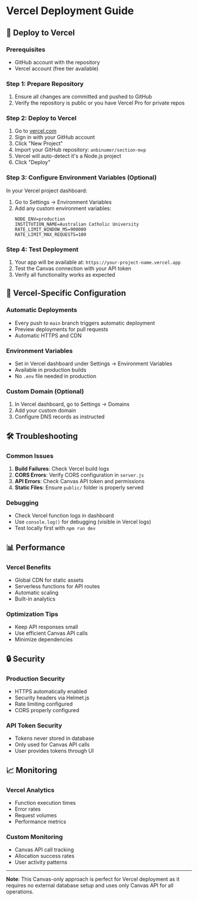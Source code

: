 # Vercel Deployment Guide

## 🚀 Deploy to Vercel

### Prerequisites
- GitHub account with the repository
- Vercel account (free tier available)

### Step 1: Prepare Repository
1. Ensure all changes are committed and pushed to GitHub
2. Verify the repository is public or you have Vercel Pro for private repos

### Step 2: Deploy to Vercel
1. Go to [vercel.com](https://vercel.com)
2. Sign in with your GitHub account
3. Click "New Project"
4. Import your GitHub repository: `anbinumer/section-mvp`
5. Vercel will auto-detect it's a Node.js project
6. Click "Deploy"

### Step 3: Configure Environment Variables (Optional)
In your Vercel project dashboard:
1. Go to Settings → Environment Variables
2. Add any custom environment variables:
   ```
   NODE_ENV=production
   INSTITUTION_NAME=Australian Catholic University
   RATE_LIMIT_WINDOW_MS=900000
   RATE_LIMIT_MAX_REQUESTS=100
   ```

### Step 4: Test Deployment
1. Your app will be available at: `https://your-project-name.vercel.app`
2. Test the Canvas connection with your API token
3. Verify all functionality works as expected

## 🔧 Vercel-Specific Configuration

### Automatic Deployments
- Every push to `main` branch triggers automatic deployment
- Preview deployments for pull requests
- Automatic HTTPS and CDN

### Environment Variables
- Set in Vercel dashboard under Settings → Environment Variables
- Available in production builds
- No `.env` file needed in production

### Custom Domain (Optional)
1. In Vercel dashboard, go to Settings → Domains
2. Add your custom domain
3. Configure DNS records as instructed

## 🛠️ Troubleshooting

### Common Issues
1. **Build Failures**: Check Vercel build logs
2. **CORS Errors**: Verify CORS configuration in `server.js`
3. **API Errors**: Check Canvas API token and permissions
4. **Static Files**: Ensure `public/` folder is properly served

### Debugging
- Check Vercel function logs in dashboard
- Use `console.log()` for debugging (visible in Vercel logs)
- Test locally first with `npm run dev`

## 📊 Performance

### Vercel Benefits
- Global CDN for static assets
- Serverless functions for API routes
- Automatic scaling
- Built-in analytics

### Optimization Tips
- Keep API responses small
- Use efficient Canvas API calls
- Minimize dependencies

## 🔒 Security

### Production Security
- HTTPS automatically enabled
- Security headers via Helmet.js
- Rate limiting configured
- CORS properly configured

### API Token Security
- Tokens never stored in database
- Only used for Canvas API calls
- User provides tokens through UI

## 📈 Monitoring

### Vercel Analytics
- Function execution times
- Error rates
- Request volumes
- Performance metrics

### Custom Monitoring
- Canvas API call tracking
- Allocation success rates
- User activity patterns

---

**Note**: This Canvas-only approach is perfect for Vercel deployment as it requires no external database setup and uses only Canvas API for all operations. 